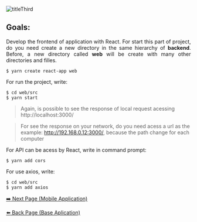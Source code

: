 ![titleThird](https://user-images.githubusercontent.com/46378210/73003008-ad256100-3de3-11ea-9442-a6f6d81dd44d.PNG)

## Goals:

<p align="justify">
Develop the frontend of application with React. For start this part of project, do you need create a new directory in the same hierarchy of <strong>backend</strong>. Before, a new directory called <strong>web</strong> will be create with many other directories and filles. </p>

```
$ yarn create react-app web 
```
For run the project, write:
```
$ cd web/src
$ yarn start
```
> Again, is possible to see the response of local request acessing http://localhost:3000/

> For see the response on your network, do you need acess a url as the example: http://192.168.0.12:3000/, because the path change for each computer 

For API can be acess by React, write in command prompt:
```
$ yarn add cors 
```
For use axios, write:
```
$ cd web/src
$ yarn add axios 
```
[:arrow_right:  Next Page (Mobile Application)](https://github.com/Diana-ops/rocketseat-projects/tree/master/oministackWeek10/mobileApplication)

[:arrow_left:  Back Page (Base Aplication)](https://github.com/Diana-ops/rocketseat-projects/tree/master/oministackWeek10/baseAppication)
